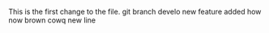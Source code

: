 This is the first change to the file.
git branch develo
new feature added 
how now brown cowq
new line

